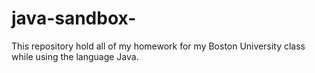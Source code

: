 # java-sandbox-
This repository hold all of my homework for my Boston University class while using the language Java.
